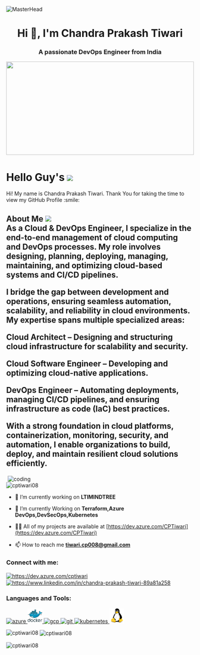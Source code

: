 ![MasterHead](https://user-images.githubusercontent.com/74038190/212749447-bfb7e725-6987-49d9-ae85-2015e3e7cc41.gif)
<h1 align="center">Hi 👋, I'm Chandra Prakash Tiwari</h1>
<h3 align="center">A passionate DevOps Engineer from India</h3>

<div align="center">
<img width="100%" height = "250px" src="https://miro.medium.com/v2/resize:fit:1400/1*5kTaMPB5tDEBerSRL0GFeA.gif" />
</div>

<h1> Hello Guy's <img src = "https://raw.githubusercontent.com/MartinHeinz/MartinHeinz/master/wave.gif" width = 50px> </h1>
<p align='center'>

</p>
<div size='20px'> Hi! My name is Chandra Prakash Tiwari. Thank You for taking the time to view my GitHub Profile :smile: 
</div>

<h2> About Me  <img src = "https://media2.giphy.com/media/QssGEmpkyEOhBCb7e1/giphy.gif?cid=ecf05e47a0n3gi1bfqntqmob8g9aid1oyj2wr3ds3mg700bl&rid=giphy.gif" width = 32px> <br> As a Cloud & DevOps Engineer, I specialize in the end-to-end management of cloud computing and DevOps processes. My role involves designing, planning, deploying, managing, maintaining, and optimizing cloud-based systems and CI/CD pipelines.

I bridge the gap between development and operations, ensuring seamless automation, scalability, and reliability in cloud environments. My expertise spans multiple specialized areas:

Cloud Architect – Designing and structuring cloud infrastructure for scalability and security.

Cloud Software Engineer – Developing and optimizing cloud-native applications.

DevOps Engineer – Automating deployments, managing CI/CD pipelines, and ensuring infrastructure as code (IaC) best practices.

With a strong foundation in cloud platforms, containerization, monitoring, security, and automation, I enable organizations to build, deploy, and maintain resilient cloud solutions efficiently. </h2>


<img align="right" alt="coding" width="500" src="https://user-images.githubusercontent.com/74038190/212748842-9fcbad5b-6173-4175-8a61-521f3dbb7514.gif">


<p align="left"> <img src="https://komarev.com/ghpvc/?username=cptiwari08&label=Profile%20views&color=0e75b6&style=flat" alt="cptiwari08" /> </p>

- 🔭 I’m currently working on **LTIMINDTREE**

- 🌱 I’m currently Working on
 **Terraform,Azure DevOps,DevSecOps,Kubernetes**

- 👨‍💻 All of my projects are available at [https://dev.azure.com/CPTiwari](https://dev.azure.com/CPTiwari)

- 📫 How to reach me **tiwari.cp008@gmail.com**

<h3 align="left">Connect with me:</h3>
<p align="left">
<a href="https://dev.to/https://dev.azure.com/cptiwari" target="blank"><img align="center" src="https://raw.githubusercontent.com/rahuldkjain/github-profile-readme-generator/master/src/images/icons/Social/devto.svg" alt="https://dev.azure.com/cptiwari" height="30" width="40" /></a>
<a href="https://linkedin.com/in/https://www.linkedin.com/in/chandra-prakash-tiwari-89a81a258/" target="blank"><img align="center" src="https://raw.githubusercontent.com/rahuldkjain/github-profile-readme-generator/master/src/images/icons/Social/linked-in-alt.svg" alt="https://www.linkedin.com/in/chandra-prakash-tiwari-89a81a258" height="30" width="40" /></a>
</p>

<h3 align="left">Languages and Tools:</h3>
<p align="left"> <a href="https://azure.microsoft.com/en-in/" target="_blank" rel="noreferrer"> <img src="https://www.vectorlogo.zone/logos/microsoft_azure/microsoft_azure-icon.svg" alt="azure" width="40" height="40"/> </a> <a href="https://www.docker.com/" target="_blank" rel="noreferrer"> <img src="https://raw.githubusercontent.com/devicons/devicon/master/icons/docker/docker-original-wordmark.svg" alt="docker" width="40" height="40"/> </a> <a href="https://cloud.google.com" target="_blank" rel="noreferrer"> <img src="https://www.vectorlogo.zone/logos/google_cloud/google_cloud-icon.svg" alt="gcp" width="40" height="40"/> </a> <a href="https://git-scm.com/" target="_blank" rel="noreferrer"> <img src="https://www.vectorlogo.zone/logos/git-scm/git-scm-icon.svg" alt="git" width="40" height="40"/> </a> <a href="https://kubernetes.io" target="_blank" rel="noreferrer"> <img src="https://www.vectorlogo.zone/logos/kubernetes/kubernetes-icon.svg" alt="kubernetes" width="40" height="40"/> </a> <a href="https://www.linux.org/" target="_blank" rel="noreferrer"> <img src="https://raw.githubusercontent.com/devicons/devicon/master/icons/linux/linux-original.svg" alt="linux" width="40" height="40"/> </a> </p>

<p><img align="left" src="https://github-readme-stats.vercel.app/api/top-langs?username=cptiwari08&show_icons=true&locale=en&layout=compact" alt="cptiwari08" /></p>

<p>&nbsp;<img align="center" src="https://github-readme-stats.vercel.app/api?username=cptiwari08&show_icons=true&locale=en" alt="cptiwari08" /></p>

<p><img align="center" src="https://github-readme-streak-stats.herokuapp.com/?user=cptiwari08&" alt="cptiwari08" /></p>
